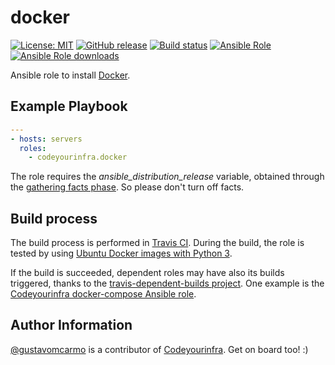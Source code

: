 # docker

[![License: MIT](https://img.shields.io/badge/License-MIT-yellow.svg)](https://opensource.org/licenses/MIT) [![GitHub release](https://img.shields.io/github/release/codeyourinfra/docker.svg)](https://github.com/codeyourinfra/docker/releases/latest) [![Build status](https://travis-ci.org/codeyourinfra/docker.svg?branch=master)](https://travis-ci.org/codeyourinfra/docker) [![Ansible Role](https://img.shields.io/ansible/role/29242.svg)](https://galaxy.ansible.com/codeyourinfra/docker) [![Ansible Role downloads](https://img.shields.io/ansible/role/d/29242.svg)](https://galaxy.ansible.com/codeyourinfra/docker)

Ansible role to install [Docker](https://www.docker.com).

## Example Playbook

```yml
---
- hosts: servers
  roles:
    - codeyourinfra.docker
```

The role requires the *ansible_distribution_release* variable, obtained through the [gathering facts phase](https://docs.ansible.com/ansible/latest/user_guide/playbooks_variables.html#information-discovered-from-systems-facts). So please don't turn off facts.

## Build process

The build process is performed in [Travis CI](https://travis-ci.org/codeyourinfra/docker). During the build, the role is tested by using [Ubuntu Docker images with Python 3](https://hub.docker.com/r/codeyourinfra/python3).

If the build is succeeded, dependent roles may have also its builds triggered, thanks to the [travis-dependent-builds project](https://github.com/stephanmg/travis-dependent-builds). One example is the [Codeyourinfra docker-compose Ansible role](https://galaxy.ansible.com/codeyourinfra/docker_compose).

## Author Information

[@gustavomcarmo](https://github.com/gustavomcarmo) is a contributor of [Codeyourinfra](https://github.com/codeyourinfra). Get on board too! :)
